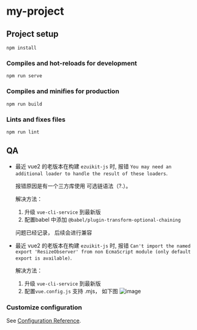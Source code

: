 # my-project

## Project setup
```
npm install
```

### Compiles and hot-reloads for development
```
npm run serve
```

### Compiles and minifies for production
```
npm run build
```

### Lints and fixes files
```
npm run lint
```

## QA 

- 最近 vue2 的老版本在构建 `ezuikit-js` 时, 报错 `You may need an additional loader to handle the result of these loaders`. 
  
  报错原因是有一个三方库使用 可选链语法（?.）。

  解决方法：

  1. 升级 `vue-cli-service` 到最新版
  2. 配置babel 中添加 `@babel/plugin-transform-optional-chaining`
   
  问题已经记录， 后续会进行兼容

- 最近 vue2 的老版本在构建 `ezuikit-js` 时, 报错 `Can't import the named export 'ResizeObserver' from non EcmaScript module (only default export is available)`.

  解决方法：

  1. 升级 `vue-cli-service` 到最新版
  2. 配置`vue.config.js` 支持 .mjs， 如下图
     ![image](https://github.com/user-attachments/assets/b461a400-2a29-4814-b70e-f3b3cbef8ff6)


### Customize configuration
See [Configuration Reference](https://cli.vuejs.org/config/).
